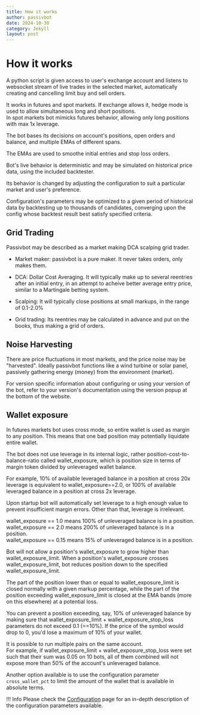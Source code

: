 ```yaml
---
title: How it works
author: passivbot
date: 2024-10-30
category: Jekyll
layout: post
---
```


# How it works

A python script is given access to user's exchange account and listens to websocket stream of live trades in the selected market, automatically creating and cancelling limit buy and sell orders.

It works in futures and spot markets.  If exchange allows it, hedge mode is used to allow simultaneous long and short positions.  
In spot markets bot mimicks futures behavior, allowing only long positions with max 1x leverage.

The bot bases its decisions on account's positions, open orders and balance, and multiple EMAs of different spans.

The EMAs are used to smoothe initial entries and stop loss orders.

Bot's live behavior is deterministic and may be simulated on historical price data, using the included backtester.

Its behavior is changed by adjusting the configuration to suit a particular market and user's preference.

Configuration's parameters may be optimized to a given period of historical data by backtesting up to thousands of candidates, converging upon the config whose backtest result best satisfy specified criteria.

## Grid Trading

Passivbot may be described as a market making DCA scalping grid trader.

- Market maker: passivbot is a pure maker. It never takes orders, only makes them.

- DCA: Dollar Cost Averaging. It will typically make up to several reentries after an initial entry, in an attempt to acheive better average entry price, similar to a Martingale betting system.

- Scalping: It will typically close positions at small markups, in the range of 0.1-2.0%

- Grid trading: Its reentries may be calculated in advance and put on the books, thus making a grid of orders.


## Noise Harvesting

There are price fluctuations in most markets, and the price noise may be "harvested".  Ideally passivbot functions like a wind turbine or solar panel, passively gathering energy (money) from the environment (market).

For version specific information about configuring or using your version of the bot, refer to your version's
documentation using the version popup at the bottom of the website.

## Wallet exposure

In futures markets bot uses cross mode, so entire wallet is used as margin to any position.  This means that one bad position
may potentially liquidate entire wallet.

The bot does not use leverage in its internal logic, rather position-cost-to-balance-ratio called wallet_exposure, 
which is position size in terms of margin token divided by unleveraged wallet balance.

For example, 10% of available leveraged balance in a position at cross 20x leverage is equivalent to wallet_exposure==2.0,
or 100% of available leveraged balance in a position at cross 2x leverage.

Upon startup bot will automatically set leverage to a high enough value to prevent insufficient margin errors.  Other than that,
leverage is irrelevant.

wallet_exposure == 1.0 means 100% of unleveraged balance is in a position.  
wallet_exposure == 2.0 means 200% of unleveraged balance is in a position.  
wallet_exposure == 0.15 means 15% of unleveraged balance is in a position.

Bot will not allow a position's wallet_exposure to grow higher than wallet_exposure_limit.
When a position's wallet_exposure crosses wallet_exposure_limit, bot reduces position down to the specified wallet_exposure_limit.

The part of the position lower than or equal to wallet_exposure_limit is closed normally with a given markup percentage, while the part of
the position exceeding wallet_exposure_limit is closed at the EMA bands (more on this elsewhere) at a potential loss.

You can prevent a position exceeding, say, 10% of unleveraged balance by making sure that
wallet_exposure_limit + wallet_exposure_stop_loss parameters do not exceed 0.1 (==10%).  If the price of the symbol would drop to 0, you'd lose
a maximum of 10% of your wallet.

It is possible to run multiple pairs on the same account.  
For example, if wallet_exposure_limit + wallet_exposure_stop_loss were set such that their sum was 0.05 on 10 bots, all of them combined will not expose
more than 50% of the account's unleveraged balance.

Another option available is to use the configuration parameter `cross_wallet_pct` to limit the amount of the wallet that is available
in absolute terms.

!!! Info
    Please check the [Configuration](configuration.md) page for an in-depth description of the configuration parameters available.

